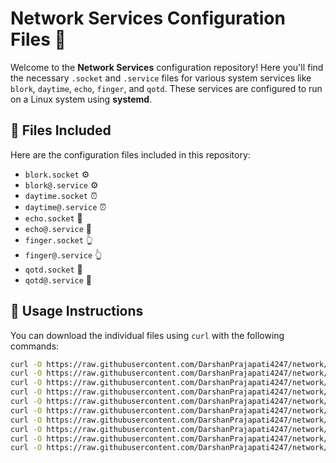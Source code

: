 # Network Services Configuration Files 🚀

Welcome to the **Network Services** configuration repository! Here you'll find the necessary `.socket` and `.service` files for various system services like `blork`, `daytime`, `echo`, `finger`, and `qotd`. These services are configured to run on a Linux system using **systemd**.

## 📄 Files Included

Here are the configuration files included in this repository:

- `blork.socket` ⚙️
- `blork@.service` ⚙️
- `daytime.socket` ⏰
- `daytime@.service` ⏰
- `echo.socket` 📡
- `echo@.service` 📡
- `finger.socket` 👆
- `finger@.service` 👆
- `qotd.socket` 📜
- `qotd@.service` 📜

## 🚀 Usage Instructions

You can download the individual files using `curl` with the following commands:

```bash
curl -O https://raw.githubusercontent.com/DarshanPrajapati4247/network/main/files/blork.socket
curl -O https://raw.githubusercontent.com/DarshanPrajapati4247/network/main/files/blork@.service
curl -O https://raw.githubusercontent.com/DarshanPrajapati4247/network/main/files/daytime.socket
curl -O https://raw.githubusercontent.com/DarshanPrajapati4247/network/main/files/daytime@.service
curl -O https://raw.githubusercontent.com/DarshanPrajapati4247/network/main/files/echo.socket
curl -O https://raw.githubusercontent.com/DarshanPrajapati4247/network/main/files/echo@.service
curl -O https://raw.githubusercontent.com/DarshanPrajapati4247/network/main/files/finger.socket
curl -O https://raw.githubusercontent.com/DarshanPrajapati4247/network/main/files/finger@.service
curl -O https://raw.githubusercontent.com/DarshanPrajapati4247/network/main/files/qotd.socket
curl -O https://raw.githubusercontent.com/DarshanPrajapati4247/network/main/files/qotd@.service
```
